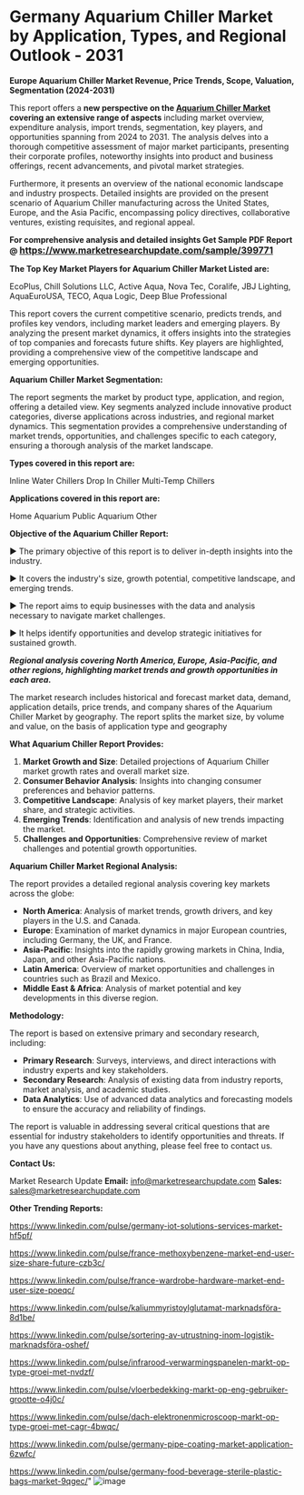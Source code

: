 # Germany Aquarium Chiller Market by Application, Types, and Regional Outlook - 2031

<strong>Europe Aquarium Chiller Market Revenue, Price Trends, Scope, Valuation, Segmentation (2024-2031)</strong>

This report offers a <strong>new perspective on the <a href=https://www.marketresearchupdate.com/sample/399771>Aquarium Chiller Market</a> covering an extensive range of aspects</strong> including market overview, expenditure analysis, import trends, segmentation, key players, and opportunities spanning from 2024 to 2031. The analysis delves into a thorough competitive assessment of major market participants, presenting their corporate profiles, noteworthy insights into product and business offerings, recent advancements, and pivotal market strategies.

Furthermore, it presents an overview of the national economic landscape and industry prospects. Detailed insights are provided on the present scenario of Aquarium Chiller manufacturing across the United States, Europe, and the Asia Pacific, encompassing policy directives, collaborative ventures, existing requisites, and regional appeal.

<strong>For comprehensive analysis and detailed insights Get Sample PDF Report @ <a href=https://www.marketresearchupdate.com/sample/399771><font size=3 color=#0000ff>https://www.marketresearchupdate.com/sample/399771</font></a></strong>

<strong>The Top Key Market Players for Aquarium Chiller Market Listed are:</strong>

EcoPlus, Chill Solutions LLC, Active Aqua, Nova Tec, Coralife, JBJ Lighting, AquaEuroUSA, TECO, Aqua Logic, Deep Blue Professional

This report covers the current competitive scenario, predicts trends, and profiles key vendors, including market leaders and emerging players. By analyzing the present market dynamics, it offers insights into the strategies of top companies and forecasts future shifts. Key players are highlighted, providing a comprehensive view of the competitive landscape and emerging opportunities.

<strong>Aquarium Chiller Market Segmentation:</strong>

The report segments the market by product type, application, and region, offering a detailed view. Key segments analyzed include innovative product categories, diverse applications across industries, and regional market dynamics. This segmentation provides a comprehensive understanding of market trends, opportunities, and challenges specific to each category, ensuring a thorough analysis of the market landscape.

<strong>Types covered in this report are:</strong>

Inline Water Chillers
Drop In Chiller
Multi-Temp Chillers

<strong>Applications covered in this report are:</strong>

Home Aquarium
Public Aquarium
Other

<strong>Objective of the Aquarium Chiller Report:</strong>

▶ The primary objective of this report is to deliver in-depth insights into the industry.

▶ It covers the industry's size, growth potential, competitive landscape, and emerging trends.

▶ The report aims to equip businesses with the data and analysis necessary to navigate market challenges.

▶ It helps identify opportunities and develop strategic initiatives for sustained growth.

<strong><em>Regional analysis covering North America, Europe, Asia-Pacific, and other regions, highlighting market trends and growth opportunities in each area.</em></strong>

The market research includes historical and forecast market data, demand, application details, price trends, and company shares of the Aquarium Chiller Market by geography. The report splits the market size, by volume and value, on the basis of application type and geography

<strong>What Aquarium Chiller Report Provides:</strong>
<ol>
  <li><strong>Market Growth and Size</strong>: Detailed projections of Aquarium Chiller market growth rates and overall market size.</li>
  <li><strong>Consumer Behavior Analysis</strong>: Insights into changing consumer preferences and behavior patterns.</li>
  <li><strong>Competitive Landscape</strong>: Analysis of key market players, their market share, and strategic activities.</li>
  <li><strong>Emerging Trends</strong>: Identification and analysis of new trends impacting the market.</li>
  <li><strong>Challenges and Opportunities</strong>: Comprehensive review of market challenges and potential growth opportunities.</li>
</ol>

<strong>Aquarium Chiller Market Regional Analysis:</strong>

The report provides a detailed regional analysis covering key markets across the globe:
<ul>
  <li><strong>North America</strong>: Analysis of market trends, growth drivers, and key players in the U.S. and Canada.</li>
  <li><strong>Europe</strong>: Examination of market dynamics in major European countries, including Germany, the UK, and France.</li>
  <li><strong>Asia-Pacific</strong>: Insights into the rapidly growing markets in China, India, Japan, and other Asia-Pacific nations.</li>
  <li><strong>Latin America</strong>: Overview of market opportunities and challenges in countries such as Brazil and Mexico.</li>
  <li><strong>Middle East &amp; Africa</strong>: Analysis of market potential and key developments in this diverse region.</li>
</ul>

<strong>Methodology:</strong>

The report is based on extensive primary and secondary research, including:
<ul>
  <li><strong>Primary Research</strong>: Surveys, interviews, and direct interactions with industry experts and key stakeholders.</li>
  <li><strong>Secondary Research</strong>: Analysis of existing data from industry reports, market analysis, and academic studies.</li>
  <li><strong>Data Analytics</strong>: Use of advanced data analytics and forecasting models to ensure the accuracy and reliability of findings.</li>
</ul>
The report is valuable in addressing several critical questions that are essential for industry stakeholders to identify opportunities and threats. If you have any questions about anything, please feel free to contact us.

<strong>Contact Us:</strong>

Market Research Update
<strong>Email:</strong> info@marketresearchupdate.com
<strong>Sales:</strong> sales@marketresearchupdate.com

<strong>Other Trending Reports:</strong>

<a href=https://www.linkedin.com/pulse/germany-iot-solutions-services-market-hf5pf/>https://www.linkedin.com/pulse/germany-iot-solutions-services-market-hf5pf/</a>

<a href=https://www.linkedin.com/pulse/france-methoxybenzene-market-end-user-size-share-future-czb3c/>https://www.linkedin.com/pulse/france-methoxybenzene-market-end-user-size-share-future-czb3c/</a>

<a href=https://www.linkedin.com/pulse/france-wardrobe-hardware-market-end-user-size-poeqc/>https://www.linkedin.com/pulse/france-wardrobe-hardware-market-end-user-size-poeqc/</a>

<a href=https://www.linkedin.com/pulse/kaliummyristoylglutamat-marknadsföra-8d1be/>https://www.linkedin.com/pulse/kaliummyristoylglutamat-marknadsföra-8d1be/</a>

<a href=https://www.linkedin.com/pulse/sortering-av-utrustning-inom-logistik-marknadsföra-oshef/>https://www.linkedin.com/pulse/sortering-av-utrustning-inom-logistik-marknadsföra-oshef/</a>

<a href=https://www.linkedin.com/pulse/infrarood-verwarmingspanelen-markt-op-type-groei-met-nvdzf/>https://www.linkedin.com/pulse/infrarood-verwarmingspanelen-markt-op-type-groei-met-nvdzf/</a>

<a href=https://www.linkedin.com/pulse/vloerbedekking-markt-op-eng-gebruiker-grootte-o4j0c/>https://www.linkedin.com/pulse/vloerbedekking-markt-op-eng-gebruiker-grootte-o4j0c/</a>

<a href=https://www.linkedin.com/pulse/dach-elektronenmicroscoop-markt-op-type-groei-met-cagr-4bwqc/>https://www.linkedin.com/pulse/dach-elektronenmicroscoop-markt-op-type-groei-met-cagr-4bwqc/</a>

<a href=https://www.linkedin.com/pulse/germany-pipe-coating-market-application-6zwfc/>https://www.linkedin.com/pulse/germany-pipe-coating-market-application-6zwfc/</a>

<a href=https://www.linkedin.com/pulse/germany-food-beverage-sterile-plastic-bags-market-9qgec/>https://www.linkedin.com/pulse/germany-food-beverage-sterile-plastic-bags-market-9qgec/</a>"
![image](https://github.com/user-attachments/assets/6a68d3a2-ee93-43da-b1a5-78a835a4466e)

